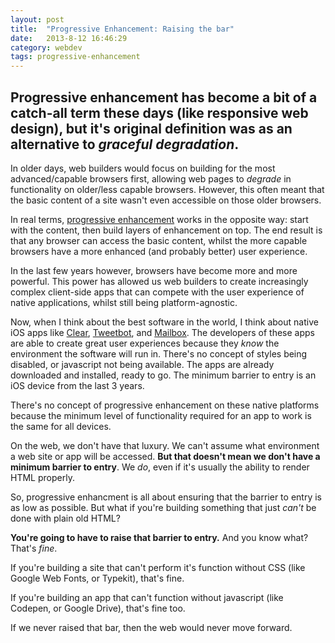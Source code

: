 ```yaml
---
layout: post
title:  "Progressive Enhancement: Raising the bar"
date:   2013-8-12 16:46:29
category: webdev
tags: progressive-enhancement
---
```


## Progressive enhancement has become a bit of a catch-all term these days (like responsive web design), but it's original definition was as an alternative to *graceful degradation*.

In older days, web builders would focus on building for the most advanced/capable browsers first, allowing web pages to *degrade* in functionality on older/less capable browsers. However, this often meant that the basic content of a site wasn't even accessible on those older browsers.

In real terms, [progressive enhancement](http://en.wikipedia.org/wiki/Progressive_enhancement) works in the opposite way: start with the content, then build layers of enhancement on top. The end result is that any browser can access the basic content, whilst the more capable browsers have a more enhanced (and probably better) user experience.

In the last few years however, browsers have become more and more powerful. This power has allowed us web builders to create increasingly complex client-side apps that can compete with the user experience of native applications, whilst still being platform-agnostic.

Now, when I think about the best software in the world, I think about native iOS apps like [Clear](http://realmacsoftware.com/clear), [Tweetbot](http://tapbots.com/software/tweetbot/), and [Mailbox](http://www.mailboxapp.com/). The developers of these apps are able to create great user experiences because they *know* the environment the software will run in. There's no concept of styles being disabled, or javascript not being available. The apps are already downloaded and installed, ready to go. The minimum barrier to entry is an iOS device from the last 3 years.

There's no concept of progressive enhancement on these native platforms because the minimum level of functionality required for an app to work is the same for all devices.

On the web, we don't have that luxury. We can't assume what environment a web site or app will be accessed. **But that doesn't mean we don't have a minimum barrier to entry**. We *do*, even if it's usually the ability to render HTML properly.

So, progressive enhancment is all about ensuring that the barrier to entry is as low as possible. But what if you're building something that just *can't* be done with plain old HTML?

**You're going to have to raise that barrier to entry.**
And you know what? That's *fine*.

If you're building a site that can't perform it's function without CSS (like Google Web Fonts, or Typekit), that's fine.

If you're building an app that can't function without javascript (like Codepen, or Google Drive), that's fine too.

If we never raised that bar, then the web would never move forward.